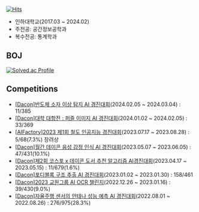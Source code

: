 [![Hits](https://hits.seeyoufarm.com/api/count/incr/badge.svg?url=https%3A%2F%2Fgithub.com%2Fksj1368%2Fhit-counter&count_bg=%2379C83D&title_bg=%23555555&icon=&icon_color=%23E7E7E7&title=hits&edge_flat=false)](https://hits.seeyoufarm.com)
- 인하대학교(2017.03 ~ 2024.02)
- 주전공: 공간정보공학과
- 복수전공: 통계학과

## BOJ
[![Solved.ac Profile](http://mazassumnida.wtf/api/v2/generate_badge?boj=ksj0061)](https://solved.ac/ksj0061/)

## Competitions
- [[Dacon]반도체 소자 이상 탐지 AI 경진대회](https://dacon.io/competitions/official/236224/overview/description)(2024.02.05 ~ 2024.03.04) : 11/385
- [[Dacon]대학 대항전 : 퍼즐 이미지 AI 경진대회](https://dacon.io/competitions/official/236207/overview/description)(2024.01.02 ~ 2024.02.05) : 33/369
- [[AIFactory]2023 제1회 철도 인공지능 경진대회](https://aifactory.space/task/2511/overview)(2023.07.17 ~ 2023.08.28) : 5/68(7.3%) 장려상
- [[Dacon]월간 데이콘 음성 감정 인식 AI 경진대회](https://dacon.io/competitions/official/236105/overview/description)(2023.05.07 ~ 2023.06.05) : 47/431(10.1%)
- [[Dacon]제2회 코스포 x 데이콘 도서 추천 알고리즘 AI경진대회](https://dacon.io/competitions/official/236093/overview/description)(2023.04.17 ~ 2023.05.15) : 11/679(1.6%)
- [[Dacon]포디블록 구조 추출 AI 경진대회](https://dacon.io/competitions/official/236046/overview/description)(2023.01.02 ~ 2023.01.30) : 158/461
- [[Dacon]2023 교원그룹 AI OCR 챌린지](https://dacon.io/competitions/official/236042/overview/description)(2022.12.26 ~ 2023.01.16) : 39/430(9.0%)
- [[Dacon]자율주행 센서의 안테나 성능 예측 AI 경진대회](https://dacon.io/competitions/official/235927/overview/description)(2022.08.01 ~ 2022.08.26) : 276/975(28.3%)

